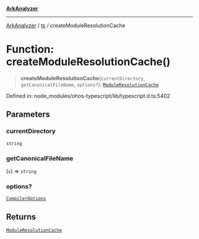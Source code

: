 [**ArkAnalyzer**](../../../../README.md)

***

[ArkAnalyzer](../../../../globals.md) / [ts](../README.md) / createModuleResolutionCache

# Function: createModuleResolutionCache()

> **createModuleResolutionCache**(`currentDirectory`, `getCanonicalFileName`, `options?`): [`ModuleResolutionCache`](../interfaces/ModuleResolutionCache.md)

Defined in: node\_modules/ohos-typescript/lib/typescript.d.ts:5402

## Parameters

### currentDirectory

`string`

### getCanonicalFileName

(`s`) => `string`

### options?

[`CompilerOptions`](../interfaces/CompilerOptions.md)

## Returns

[`ModuleResolutionCache`](../interfaces/ModuleResolutionCache.md)
